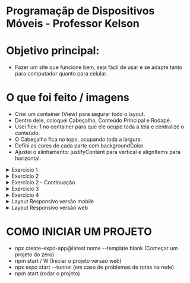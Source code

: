 # Programaçãp de Dispositivos Móveis - Professor Kelson



# Objetivo principal:
- Fazer um site que funcione bem, seja fácil de usar e se adapte tanto para computador quanto para celular.


# O que foi feito / imagens
- Criei um container (View) para segurar todo o layout.
- Dentro dele, coloquei Cabeçalho, Conteúdo Principal e Rodapé.
- Usei flex: 1 no container para que ele ocupe toda a tela e centralize o conteúdo.
- O Cabeçalho fica no topo, ocupando toda a largura.
- Defini as cores de cada parte com backgroundColor.
- Ajustei o alinhamento: justifyContent para vertical e alignItems para horizontal.
 
<details>
  <summary>Exercício 1</summary>
  <img src="https://github.com/user-attachments/assets/03d21174-2465-4e36-a949-08eb211fc642" width="600" />
</details>

<details>
  <summary>Exercício 2</summary>
  <img src="https://github.com/user-attachments/assets/95d3dc71-04d9-4e32-8bcf-b16429fc994d" width="600" />
</details>

<details>
  <summary>Exercício 2 - Continuação</summary>
  <img src="https://github.com/user-attachments/assets/cb71a6f2-ad48-4643-b8a2-7b1d419b63ce" width="600" />
</details>

<details>
  <summary>Exercício 3</summary>
  <img src="https://github.com/user-attachments/assets/b50ba3c8-1904-4806-90fd-342793e34055" width="600" />
</details>

<details>
  <summary>Exercício 4</summary>
  <img src="https://github.com/user-attachments/assets/56090036-5fa9-4246-b56a-9a365608b5a0" width="600" />
</details>

<details>
  <summary>Layout Responsivo versão mobile</summary>
  <img src="https://github.com/user-attachments/assets/e1188568-c26d-4859-9538-c462fade7bfb" width="600" />
</details>

<details>
  <summary>Layout Responsivo versão web</summary>
  <img src="https://github.com/user-attachments/assets/bc707bbe-a61b-417d-a019-385d102cef73" width="600" />
</details>

# COMO INICIAR UM PROJETO
- npx create-expo-app@latest nome --template blank (Começar um projeto do zero)
- npm start / W (Iniciar o projeto versao web)
- npx expo start --tunnel (em caso de problemas de rotas na rede)
- npm start (rodar o projeto)
